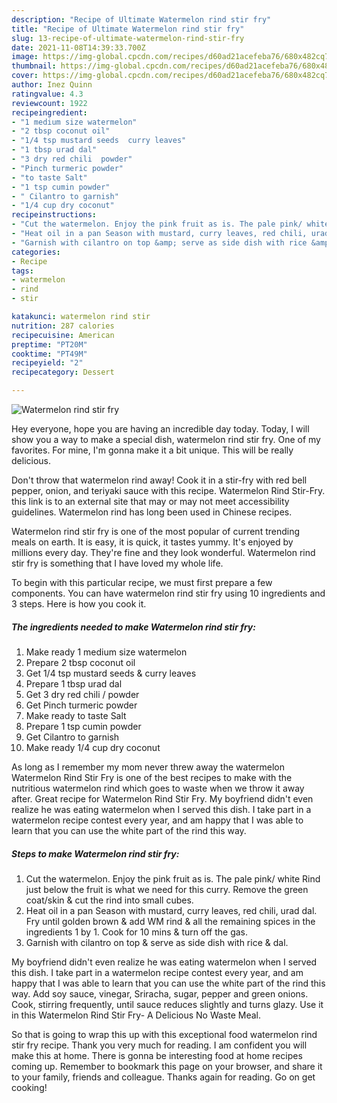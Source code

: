 ```yaml
---
description: "Recipe of Ultimate Watermelon rind stir fry"
title: "Recipe of Ultimate Watermelon rind stir fry"
slug: 13-recipe-of-ultimate-watermelon-rind-stir-fry
date: 2021-11-08T14:39:33.700Z
image: https://img-global.cpcdn.com/recipes/d60ad21acefeba76/680x482cq70/watermelon-rind-stir-fry-recipe-main-photo.jpg
thumbnail: https://img-global.cpcdn.com/recipes/d60ad21acefeba76/680x482cq70/watermelon-rind-stir-fry-recipe-main-photo.jpg
cover: https://img-global.cpcdn.com/recipes/d60ad21acefeba76/680x482cq70/watermelon-rind-stir-fry-recipe-main-photo.jpg
author: Inez Quinn
ratingvalue: 4.3
reviewcount: 1922
recipeingredient:
- "1 medium size watermelon"
- "2 tbsp coconut oil"
- "1/4 tsp mustard seeds  curry leaves"
- "1 tbsp urad dal"
- "3 dry red chili  powder"
- "Pinch turmeric powder"
- "to taste Salt"
- "1 tsp cumin powder"
- " Cilantro to garnish"
- "1/4 cup dry coconut"
recipeinstructions:
- "Cut the watermelon. Enjoy the pink fruit as is. The pale pink/ white Rind just below the fruit is what we need for this curry. Remove the green coat/skin &amp; cut the rind into small cubes."
- "Heat oil in a pan Season with mustard, curry leaves, red chili, urad dal. Fry until golden brown &amp; add WM rind &amp; all the remaining spices in the ingredients 1 by 1. Cook for 10 mins &amp; turn off the gas."
- "Garnish with cilantro on top &amp; serve as side dish with rice &amp; dal."
categories:
- Recipe
tags:
- watermelon
- rind
- stir

katakunci: watermelon rind stir 
nutrition: 287 calories
recipecuisine: American
preptime: "PT20M"
cooktime: "PT49M"
recipeyield: "2"
recipecategory: Dessert

---
```



![Watermelon rind stir fry](https://img-global.cpcdn.com/recipes/d60ad21acefeba76/680x482cq70/watermelon-rind-stir-fry-recipe-main-photo.jpg)

Hey everyone, hope you are having an incredible day today. Today, I will show you a way to make a special dish, watermelon rind stir fry. One of my favorites. For mine, I'm gonna make it a bit unique. This will be really delicious.

Don&#39;t throw that watermelon rind away! Cook it in a stir-fry with red bell pepper, onion, and teriyaki sauce with this recipe. Watermelon Rind Stir-Fry. this link is to an external site that may or may not meet accessibility guidelines. Watermelon rind has long been used in Chinese recipes.

Watermelon rind stir fry is one of the most popular of current trending meals on earth. It is easy, it is quick, it tastes yummy. It's enjoyed by millions every day. They're fine and they look wonderful. Watermelon rind stir fry is something that I have loved my whole life.


To begin with this particular recipe, we must first prepare a few components. You can have watermelon rind stir fry using 10 ingredients and 3 steps. Here is how you cook it.

<!--inarticleads1-->

##### The ingredients needed to make Watermelon rind stir fry:

1. Make ready 1 medium size watermelon
1. Prepare 2 tbsp coconut oil
1. Get 1/4 tsp mustard seeds &amp; curry leaves
1. Prepare 1 tbsp urad dal
1. Get 3 dry red chili / powder
1. Get Pinch turmeric powder
1. Make ready to taste Salt
1. Prepare 1 tsp cumin powder
1. Get  Cilantro to garnish
1. Make ready 1/4 cup dry coconut


As long as I remember my mom never threw away the watermelon Watermelon Rind Stir Fry is one of the best recipes to make with the nutritious watermelon rind which goes to waste when we throw it away after. Great recipe for Watermelon Rind Stir Fry. My boyfriend didn&#39;t even realize he was eating watermelon when I served this dish. I take part in a watermelon recipe contest every year, and am happy that I was able to learn that you can use the white part of the rind this way. 

<!--inarticleads2-->

##### Steps to make Watermelon rind stir fry:

1. Cut the watermelon. Enjoy the pink fruit as is. The pale pink/ white Rind just below the fruit is what we need for this curry. Remove the green coat/skin &amp; cut the rind into small cubes.
1. Heat oil in a pan Season with mustard, curry leaves, red chili, urad dal. Fry until golden brown &amp; add WM rind &amp; all the remaining spices in the ingredients 1 by 1. Cook for 10 mins &amp; turn off the gas.
1. Garnish with cilantro on top &amp; serve as side dish with rice &amp; dal.


My boyfriend didn&#39;t even realize he was eating watermelon when I served this dish. I take part in a watermelon recipe contest every year, and am happy that I was able to learn that you can use the white part of the rind this way. Add soy sauce, vinegar, Sriracha, sugar, pepper and green onions. Cook, stirring frequently, until sauce reduces slightly and turns glazy. Use it in this Watermelon Rind Stir Fry- A Delicious No Waste Meal. 

So that is going to wrap this up with this exceptional food watermelon rind stir fry recipe. Thank you very much for reading. I am confident you will make this at home. There is gonna be interesting food at home recipes coming up. Remember to bookmark this page on your browser, and share it to your family, friends and colleague. Thanks again for reading. Go on get cooking!

